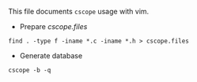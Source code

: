 This file documents `cscope` usage with vim.



- Prepare *cscope.files*

``` shell
find . -type f -iname *.c -iname *.h > cscope.files
```

- Generate database 

``` shell
cscope -b -q
```

